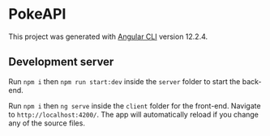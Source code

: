 # PokeAPI

This project was generated with [Angular CLI](https://github.com/angular/angular-cli) version 12.2.4.

## Development server

Run `npm i` then `npm run start:dev` inside the `server` folder to start the back-end.

Run `npm i` then `ng serve` inside the `client` folder for the front-end. Navigate to `http://localhost:4200/`. The app will automatically reload if you change any of the source files.